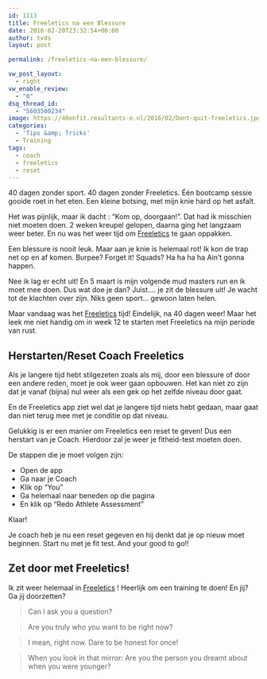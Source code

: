 ```yaml
---
id: 1113
title: Freeletics na een Blessure
date: 2016-02-20T23:32:54+00:00
author: tvds
layout: post

permalink: /freeletics-na-een-blessure/

vw_post_layout:
  - right
vw_enable_review:
  - "0"
dsq_thread_id:
  - "5603500234"
image: https://40enfit.resultants-e.nl/2016/02/Dont-quit-freeletics.jpg
categories:
  - 'Tips &amp; Tricks'
  - Training
tags:
  - coach
  - freeletics
  - reset
---
```

40 dagen zonder sport. 40 dagen zonder Freeletics. Één bootcamp sessie gooide roet in het eten. Een kleine botsing, met mijn knie hard op het asfalt.

Het was pijnlijk, maar ik dacht : &#8220;Kom op, doorgaan!&#8221;. Dat had ik misschien niet moeten doen. 2 weken kreupel gelopen, daarna ging het langzaam weer beter. En nu was het weer tijd om <a href="https://www.freeletics.com/r/theov-SywtcT" target="_blank">Freeletics</a> te gaan oppakken.<!--more-->

Een blessure is nooit leuk. Maar aan je knie is helemaal rot! Ik kon de trap net op en af komen. Burpee? Forget it! Squads? Ha ha ha ha Ain&#8217;t gonna happen.

Nee ik lag er echt uit! En 5 maart is mijn volgende mud masters run en ik moet mee doen. Dus wat doe je dan? Juist&#8230;. je zit de blessure uit! Je wacht tot de klachten over zijn. Niks geen sport&#8230; gewoon laten helen.

Maar vandaag was het <a href="https://www.freeletics.com/r/theov-SywtcT" target="_blank">Freeletics</a> tijd! Eindelijk, na 40 dagen weer! Maar het leek me niet handig om in week 12 te starten met Freeletics na mijn periode van rust.

## Herstarten/Reset Coach Freeletics

Als je langere tijd hebt stilgezeten zoals als mij, door een blessure of door een andere reden, moet je ook weer gaan opbouwen. Het kan niet zo zijn dat je vanaf (bijna) nul weer als een gek op het zelfde niveau door gaat.

En de Freeletics app ziet wel dat je langere tijd niets hebt gedaan, maar gaat dan niet terug mee met je conditie op dat niveau.

Gelukkig is er een manier om Freeletics een reset te geven! Dus een herstart van je Coach. Hierdoor zal je weer je fitheid-test moeten doen.

De stappen die je moet volgen zijn:

  * Open de app
  * Ga naar je Coach
  * Klik op &#8220;You&#8221;
  * Ga helemaal naar beneden op die pagina
  * En klik op &#8220;Redo Athlete Assessment&#8221;

Klaar!

Je coach heb je nu een reset gegeven en hij denkt dat je op nieuw moet beginnen. Start nu met je fit test. And your good to go!!

## Zet door met Freeletics!

Ik zit weer helemaal in <a href="https://www.freeletics.com/r/theov-SywtcT" target="_blank">Freeletics</a> ! Heerlijk om een training te doen! En jij? Ga jij doorzetten?

> Can I ask you a question?
  
> Are you truly who you want to be right now?
  
> I mean, right now. Dare to be honest for once!
  
> When you look in that mirror: Are you the person you dreamt about when you were younger?